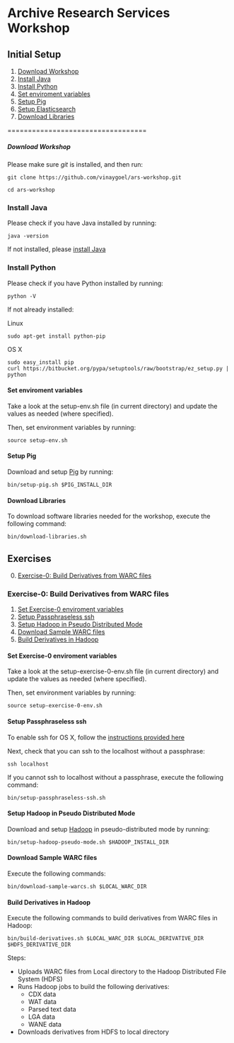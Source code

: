 Archive Research Services Workshop
==================================

## Initial Setup

1. [Download Workshop](#download-workshop)
2. [Install Java](#install-java)
3. [Install Python](#install-python)
4. [Set enviroment variables](#set-enviroment-variables)
5. [Setup Pig](#setup-pig)
6. [Setup Elasticsearch](#setup-elasticsearch)
7. [Download Libraries](#download-libraries)

==================================

##### Download Workshop #####

Please make sure *git* is installed, and then run:

```
git clone https://github.com/vinaygoel/ars-workshop.git

cd ars-workshop
```

### Install Java ####

Please check if you have Java installed by running:

```
java -version
```

If not installed, please [install Java](https://www.java.com/en/download/help/download_options.xml)

### Install Python ####

Please check if you have Python installed by running:

```
python -V
```

If not already installed:

Linux

```
sudo apt-get install python-pip
```

OS X

```
sudo easy_install pip
curl https://bitbucket.org/pypa/setuptools/raw/bootstrap/ez_setup.py | python
```

#### Set enviroment variables ####

Take a look at the setup-env.sh file (in current directory) and update the values as needed (where specified).

Then, set environment variables by running:

```
source setup-env.sh
```

#### Setup Pig ####

Download and setup [Pig](http://pig.apache.org/) by running:

```
bin/setup-pig.sh $PIG_INSTALL_DIR
```

#### Download Libraries ####

To download software libraries needed for the workshop, execute the following command:

```
bin/download-libraries.sh
```

## Exercises

0. [Exercise-0: Build Derivatives from WARC files](#build-derivatives-from-warc-files)


### Exercise-0: Build Derivatives from WARC files ###

1. [Set Exercise-0 enviroment variables](#set-exercise-0-enviroment-variables)
2. [Setup Passphraseless ssh](#setup-passphraseless-ssh)
3. [Setup Hadoop in Pseudo Distributed Mode](#setup-hadoop-in-pseudo-mode)
4. [Download Sample WARC files](#download-sample-warc-files)
5. [Build Derivatives in Hadoop](#build-derivatives-in-hadoop)


#### Set Exercise-0 enviroment variables ####

Take a look at the setup-exercise-0-env.sh file (in current directory) and update the values as needed (where specified).

Then, set environment variables by running:

```
source setup-exercise-0-env.sh
```

#### Setup Passphraseless ssh ####

To enable ssh for OS X, follow the [instructions provided here](http://bluishcoder.co.nz/articles/mac-ssh.html)

Next, check that you can ssh to the localhost without a passphrase:

```
ssh localhost
```

If you cannot ssh to localhost without a passphrase, execute the following command:

```
bin/setup-passphraseless-ssh.sh
```  

#### Setup Hadoop in Pseudo Distributed Mode ####

Download and setup [Hadoop](http://hadoop.apache.org/) in pseudo-distributed mode by running:

```
bin/setup-hadoop-pseudo-mode.sh $HADOOP_INSTALL_DIR
```

#### Download Sample WARC files ####

Execute the following commands:

```
bin/download-sample-warcs.sh $LOCAL_WARC_DIR
```

#### Build Derivatives in Hadoop ####

Execute the following commands to build derivatives from WARC files in Hadoop:

```
bin/build-derivatives.sh $LOCAL_WARC_DIR $LOCAL_DERIVATIVE_DIR $HDFS_DERIVATIVE_DIR
```
Steps:
* Uploads WARC files from Local directory to the Hadoop Distributed File System (HDFS)
* Runs Hadoop jobs to build the following derivatives:
  * CDX data
  * WAT data
  * Parsed text data
  * LGA data
  * WANE data
* Downloads derivatives from HDFS to local directory
